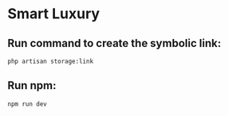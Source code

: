 # Smart Luxury

## Run command to create the symbolic link:

```shell
php artisan storage:link
```

## Run npm:

```shell
npm run dev
```
